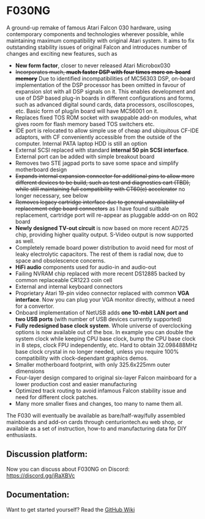 # F030NG
A ground-up remake of famous Atari Falcon 030 hardware, using contemporary components and technologies wherever possible, while maintaining maximum compatibility with original Atari system.
It aims to fix outstanding stability issues of original Falcon and introduces number of changes and exciting new features, such as
- **New form factor**, closer to never released Atari Microbox030
- ~~Incorporates much, **much faster DSP with four times more on-board memory**~~ Due to identified incompatibilities of MC56303 DSP, on-board implementation of the DSP processor has been omitted in favour of expansion slot with all DSP signals on it. This enables development and use of DSP based plug-in boards in different configurations and forms, such as advanced digital sound cards, data processors, oscilloscopes, etc. Basic form of plug/in board will have MC56001 on it.
- Replaces fixed TOS ROM socket with swappable add-on modules, what gives room for flash memory based TOS switchers etc.
- IDE port is relocated to allow simple use of cheap and ubiquitous CF-IDE adaptors, with CF conveniently accessible from the outside of the computer. Internal PATA laptop HDD is still an option
- External SCSI replaced with standard **internal 50 pin SCSI interface**. External port can be added with simple breakout board
- Removes two STE jagpad ports to save some space and simplify motherboard design
- ~~Expands internal expansion connector for additional pins to allow more different devices to be build, such as test and diagnostics cart (TBD), while still maintaining full compatibility with CT60(e) accelerator~~ no longer necessary, see below
- ~~Removes legacy cartridge interface due to general unavailability of replacement edge board connectors~~ as I have found suitbale replacement, cartridge port will re-appear as pluggable addd-on on R02 board
- **Newly designed TV-out circuit** is now based on more recent AD725 chip, providing higher quality output. S-Video output is now supported as well.
- Completely remade board power distribution to avoid need for most of leaky electrolytic capacitors. The rest of them is radial now, due to space and obsolescence concerns.
- **HiFi audio** components used for audio-in and audio-out
- Failing NVRAM chip replaced with more recent DS12885 backed by common replaceable CR1223 coin cell
- External and internal keyboard connectors
- Proprietary Atari 19-pin video connector replaced with common **VGA interface**. Now you can plug your VGA monitor directly, without a need for a convertor.
- Onboard implementation of NetUSB adds **one 10-mbit LAN port and two USB ports** (with number of USB devices currently supported)
- **Fully redesigned base clock system**. Whole universe of overclocking options is now available out of the box.  In example you can double the system clock while keeping CPU base clock, bump the CPU base clock in 8 steps, clock FPU independently, etc. Hard to obtain 32.098488MHz base clock crystal in no longer needed, unless you require 100% compatibility with clock-dependant graphics demos.
- Smaller motherboard footprint, with only 325.6x225mm outer dimensions
- Four-layer design compared to original six-layer Falcon mainboard for a lower production cost and easier manufacturing
- Optimized track routing to avoid infamous Falcon stability issue and need for different clock patches.
- Many more smaller fixes and changes, too many to name them all.

The F030 will eventually be available as bare/half-way/fully assembled mainboards and add-on cards through centuriontech.eu web shop, or available as a set of instruction, how-to and manufacturing data for DIY enthusiasts.

## Discussion platform:
Now you can discuss about F030NG on Discord: https://discord.gg/jRaXBVc

## Documentation:
Want to get started yourself? Read the [GitHub Wiki](https://github.com/salacpavel/F030NG/wiki)

